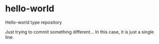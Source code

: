 # hello-world
Hello-world type repository

Just trying to commit something different... In this case, it is just a single line.
